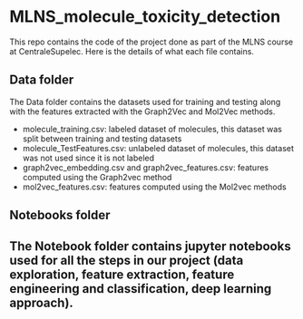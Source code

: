 # MLNS_molecule_toxicity_detection

This repo contains the code of the project done as part of the MLNS course at CentraleSupelec.
Here is the details of what each file contains.

## Data folder

The Data folder contains the datasets used for training and testing along with the features extracted with the Graph2Vec and Mol2Vec methods.
- molecule_training.csv: labeled dataset of molecules, this dataset was split between training and testing datasets
- molecule_TestFeatures.csv: unlabeled dataset of molecules, this dataset was not used since it is not labeled
- graph2vec_embedding.csv and graph2vec_features.csv: features computed using the Graph2vec method
- mol2vec_features.csv: features computed using the Mol2vec methods

## Notebooks folder

The Notebook folder contains jupyter notebooks used for all the steps in our project (data exploration, feature extraction, feature engineering and classification, deep learning approach).
- 
